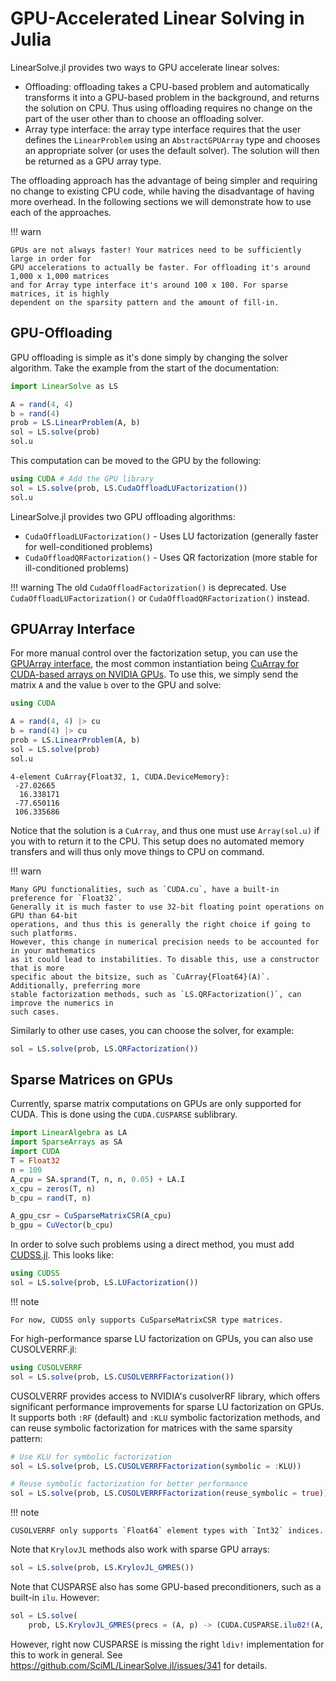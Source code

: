 # GPU-Accelerated Linear Solving in Julia

LinearSolve.jl provides two ways to GPU accelerate linear solves:

  - Offloading: offloading takes a CPU-based problem and automatically transforms it into a
    GPU-based problem in the background, and returns the solution on CPU. Thus using
    offloading requires no change on the part of the user other than to choose an offloading
    solver.
  - Array type interface: the array type interface requires that the user defines the
    `LinearProblem` using an `AbstractGPUArray` type and chooses an appropriate solver
    (or uses the default solver). The solution will then be returned as a GPU array type.

The offloading approach has the advantage of being simpler and requiring no change to
existing CPU code, while having the disadvantage of having more overhead. In the following
sections we will demonstrate how to use each of the approaches.

!!! warn
    
    GPUs are not always faster! Your matrices need to be sufficiently large in order for
    GPU accelerations to actually be faster. For offloading it's around 1,000 x 1,000 matrices
    and for Array type interface it's around 100 x 100. For sparse matrices, it is highly
    dependent on the sparsity pattern and the amount of fill-in.

## GPU-Offloading

GPU offloading is simple as it's done simply by changing the solver algorithm. Take the
example from the start of the documentation:

```julia
import LinearSolve as LS

A = rand(4, 4)
b = rand(4)
prob = LS.LinearProblem(A, b)
sol = LS.solve(prob)
sol.u
```

This computation can be moved to the GPU by the following:

```julia
using CUDA # Add the GPU library
sol = LS.solve(prob, LS.CudaOffloadLUFactorization())
sol.u
```

LinearSolve.jl provides two GPU offloading algorithms:
- `CudaOffloadLUFactorization()` - Uses LU factorization (generally faster for well-conditioned problems)
- `CudaOffloadQRFactorization()` - Uses QR factorization (more stable for ill-conditioned problems)

!!! warning
    The old `CudaOffloadFactorization()` is deprecated. Use `CudaOffloadLUFactorization()` or `CudaOffloadQRFactorization()` instead.

## GPUArray Interface

For more manual control over the factorization setup, you can use the
[GPUArray interface](https://juliagpu.github.io/GPUArrays.jl/dev/), the most common
instantiation being [CuArray for CUDA-based arrays on NVIDIA GPUs](https://cuda.juliagpu.org/stable/usage/array/).
To use this, we simply send the matrix `A` and the value `b` over to the GPU and solve:

```julia
using CUDA

A = rand(4, 4) |> cu
b = rand(4) |> cu
prob = LS.LinearProblem(A, b)
sol = LS.solve(prob)
sol.u
```

```
4-element CuArray{Float32, 1, CUDA.DeviceMemory}:
 -27.02665
  16.338171
 -77.650116
 106.335686
```

Notice that the solution is a `CuArray`, and thus one must use `Array(sol.u)` if you with
to return it to the CPU. This setup does no automated memory transfers and will thus only
move things to CPU on command.

!!! warn
    
    Many GPU functionalities, such as `CUDA.cu`, have a built-in preference for `Float32`.
    Generally it is much faster to use 32-bit floating point operations on GPU than 64-bit
    operations, and thus this is generally the right choice if going to such platforms.
    However, this change in numerical precision needs to be accounted for in your mathematics
    as it could lead to instabilities. To disable this, use a constructor that is more
    specific about the bitsize, such as `CuArray{Float64}(A)`. Additionally, preferring more
    stable factorization methods, such as `LS.QRFactorization()`, can improve the numerics in
    such cases.

Similarly to other use cases, you can choose the solver, for example:

```julia
sol = LS.solve(prob, LS.QRFactorization())
```

## Sparse Matrices on GPUs

Currently, sparse matrix computations on GPUs are only supported for CUDA. This is done using
the `CUDA.CUSPARSE` sublibrary.

```julia
import LinearAlgebra as LA
import SparseArrays as SA
import CUDA
T = Float32
n = 100
A_cpu = SA.sprand(T, n, n, 0.05) + LA.I
x_cpu = zeros(T, n)
b_cpu = rand(T, n)

A_gpu_csr = CuSparseMatrixCSR(A_cpu)
b_gpu = CuVector(b_cpu)
```

In order to solve such problems using a direct method, you must add
[CUDSS.jl](https://github.com/exanauts/CUDSS.jl). This looks like:

```julia
using CUDSS
sol = LS.solve(prob, LS.LUFactorization())
```

!!! note
    
    For now, CUDSS only supports CuSparseMatrixCSR type matrices.

For high-performance sparse LU factorization on GPUs, you can also use CUSOLVERRF.jl:

```julia
using CUSOLVERRF
sol = LS.solve(prob, LS.CUSOLVERRFFactorization())
```

CUSOLVERRF provides access to NVIDIA's cusolverRF library, which offers significant 
performance improvements for sparse LU factorization on GPUs. It supports both 
`:RF` (default) and `:KLU` symbolic factorization methods, and can reuse symbolic 
factorization for matrices with the same sparsity pattern:

```julia
# Use KLU for symbolic factorization
sol = LS.solve(prob, LS.CUSOLVERRFFactorization(symbolic = :KLU))

# Reuse symbolic factorization for better performance
sol = LS.solve(prob, LS.CUSOLVERRFFactorization(reuse_symbolic = true))
```

!!! note
    
    CUSOLVERRF only supports `Float64` element types with `Int32` indices.

Note that `KrylovJL` methods also work with sparse GPU arrays:

```julia
sol = LS.solve(prob, LS.KrylovJL_GMRES())
```

Note that CUSPARSE also has some GPU-based preconditioners, such as a built-in `ilu`. However:

```julia
sol = LS.solve(
    prob, LS.KrylovJL_GMRES(precs = (A, p) -> (CUDA.CUSPARSE.ilu02!(A, 'O'), LA.I)))
```

However, right now CUSPARSE is missing the right `ldiv!` implementation for this to work
in general. See https://github.com/SciML/LinearSolve.jl/issues/341 for details.
